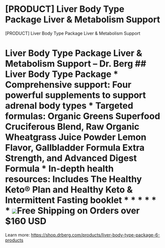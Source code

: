 # [PRODUCT] Liver Body Type Package Liver & Metabolism Support

[PRODUCT] Liver Body Type Package Liver & Metabolism Support
# Liver Body Type Package Liver & Metabolism Support – Dr. Berg ## Liver Body Type Package * **Comprehensive support:** Four powerful supplements to support adrenal body types * **Targeted formulas:** Organic Greens Superfood Cruciferous Blend, Raw Organic Wheatgrass Juice Powder Lemon Flavor, Gallbladder Formula Extra Strength, and Advanced Digest Formula * **In-depth health resources:** Includes The Healthy Keto® Plan and Healthy Keto & Intermittent Fasting booklet * * * * * * ![](https://shop.drberg.com/cdn/shop/files/free-shipping-truck-icon.png?v=17164945451504368884)Free Shipping on Orders over $160 USD
Learn more: https://shop.drberg.com/products/liver-body-type-package-6-products
